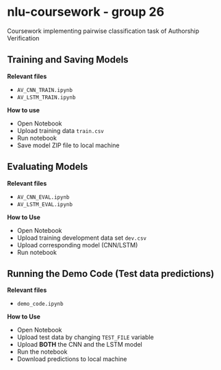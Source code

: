 # nlu-coursework - group 26
Coursework implementing pairwise classification task of Authorship Verification

## Training and Saving Models
**Relevant files**
- `AV_CNN_TRAIN.ipynb`
- `AV_LSTM_TRAIN.ipynb`

**How to use**
- Open Notebook
- Upload training data `train.csv`
- Run notebook
- Save model ZIP file to local machine

## Evaluating Models
**Relevant files**
- `AV_CNN_EVAL.ipynb`
- `AV_LSTM_EVAL.ipynb`

**How to Use**
- Open Notebook
- Upload training development data set `dev.csv`
- Upload corresponding model (CNN/LSTM)
- Run notebook

## Running the Demo Code (Test data predictions)
**Relevant files**
- `demo_code.ipynb`

**How to Use**
- Open Notebook
- Upload test data by changing `TEST_FILE` variable
- Upload **BOTH** the CNN and the LSTM model
- Run the notebook
- Download predictions to local machine